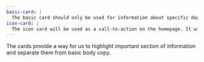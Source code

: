 ```yaml
---
basic-card: |
  The basic card should only be used for information about specific dogs. It must include a button becasue the entire card will never be clickable.
icon-card: |
  The icon card will be used as a call-to-action on the homepage. It will highlights key thing within the website. It is not a clickable card, there must be a button.
---
```


The cards provide a way for us to highlight important section of information and separate them from basic body copy.

